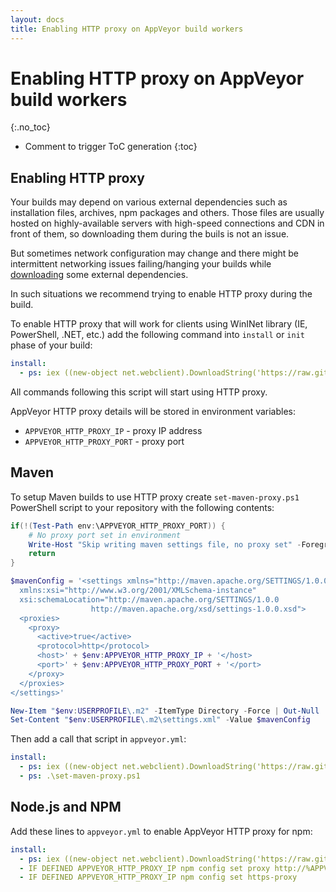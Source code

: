```yaml
---
layout: docs
title: Enabling HTTP proxy on AppVeyor build workers
---
```


<!-- markdownlint-disable MD022 MD032 -->
# Enabling HTTP proxy on AppVeyor build workers
{:.no_toc}

* Comment to trigger ToC generation
{:toc}
<!-- markdownlint-enable MD022 MD032 -->

## Enabling HTTP proxy

Your builds may depend on various external dependencies such as installation files, archives, npm packages and others.
Those files are usually hosted on highly-available servers with high-speed connections and CDN in front of them, so downloading them during the buils is not an issue.

But sometimes network configuration may change and there might be intermittent networking issues failing/hanging your builds while [downloading](/docs/how-to/download-file/) some external dependencies.

In such situations we recommend trying to enable HTTP proxy during the build.

To enable HTTP proxy that will work for clients using WinINet library (IE, PowerShell, .NET, etc.) add the following command into `install` or `init` phase of your build:

```yaml
install:
  - ps: iex ((new-object net.webclient).DownloadString('https://raw.githubusercontent.com/appveyor/ci/master/scripts/enable-http-proxy.ps1'))
```

All commands following this script will start using HTTP proxy.

AppVeyor HTTP proxy details will be stored in environment variables:

* `APPVEYOR_HTTP_PROXY_IP` - proxy IP address
* `APPVEYOR_HTTP_PROXY_PORT` - proxy port

## Maven

To setup Maven builds to use HTTP proxy create `set-maven-proxy.ps1` PowerShell script to your repository with the following contents:

```powershell
if(!(Test-Path env:\APPVEYOR_HTTP_PROXY_PORT)) {
    # No proxy port set in environment
    Write-Host "Skip writing maven settings file, no proxy set" -ForegroundColor Yellow
    return
}

$mavenConfig = '<settings xmlns="http://maven.apache.org/SETTINGS/1.0.0"
  xmlns:xsi="http://www.w3.org/2001/XMLSchema-instance"
  xsi:schemaLocation="http://maven.apache.org/SETTINGS/1.0.0
                  http://maven.apache.org/xsd/settings-1.0.0.xsd">
  <proxies>
    <proxy>
      <active>true</active>
      <protocol>http</protocol>
      <host>' + $env:APPVEYOR_HTTP_PROXY_IP + '</host>
      <port>' + $env:APPVEYOR_HTTP_PROXY_PORT + '</port>
    </proxy>
  </proxies>
</settings>'

New-Item "$env:USERPROFILE\.m2" -ItemType Directory -Force | Out-Null
Set-Content "$env:USERPROFILE\.m2\settings.xml" -Value $mavenConfig
```

Then add a call that script in `appveyor.yml`:

```yaml
install:
  - ps: iex ((new-object net.webclient).DownloadString('https://raw.githubusercontent.com/appveyor/ci/master/scripts/enable-http-proxy.ps1'))
  - ps: .\set-maven-proxy.ps1
```

## Node.js and NPM

Add these lines to `appveyor.yml` to enable AppVeyor HTTP proxy for npm:

```yaml
install:
  - ps: iex ((new-object net.webclient).DownloadString('https://raw.githubusercontent.com/appveyor/ci/master/scripts/enable-http-proxy.ps1'))
  - IF DEFINED APPVEYOR_HTTP_PROXY_IP npm config set proxy http://%APPVEYOR_HTTP_PROXY_IP%:%APPVEYOR_HTTP_PROXY_PORT%
  - IF DEFINED APPVEYOR_HTTP_PROXY_IP npm config set https-proxy
```
